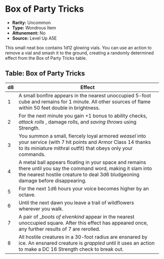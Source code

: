 
# Box of Party Tricks

* **Rarity:** Uncommon
* **Type:** Wondrous Item
* **Attunement:** No
* **Source:** Level Up A5E


This small neat box contains 1d12 glowing vials. You can use an action to remove a vial and smash it to the ground, creating a randomly determined effect from the Box of Party Tricks table.

## Table: Box of Party Tricks

| **d8** | **Effect**                                                                                                                                                                                         |
| ------ | -------------------------------------------------------------------------------------------------------------------------------------------------------------------------------------------------- |
| 1      | A small bonfire appears in the nearest unoccupied 5-foot cube and remains for 1 minute. All other sources of flame within 50 feet double in brightness.                                            |
| 2      | For the next minute you gain +1 bonus to ability checks, _attack rolls_ , damage rolls, and _saving throws_  using Strength.                                                                       |
| 3      | You summon a small, fiercely loyal armored _weasel_  into your service (with 7 hit points and Armor Class 14 thanks to its miniature mithral outfit) that obeys only your commands.                |
| 4      | A metal ball appears floating in your space and remains there until you say the command word, making it slam into the nearest hostile creature to deal 3d6 bludgeoning damage before disappearing. |
| 5      | For the next 1d6 hours your voice becomes higher by an octave.                                                                                                                                     |
| 6      | Until the next dawn you leave a trail of wildflowers wherever you walk.                                                                                                                            |
| 7      | A pair of __boots of elvenkind_ appear in the nearest unoccupied square. After this effect has appeared once, any further results of 7 are rerolled.                                               |
| 8      | All hostile creatures in a 30-foot radius are ensnared by ice. An ensnared creature is _grappled_  until it uses an action to make a DC 16 Strength check to break out.                            |
